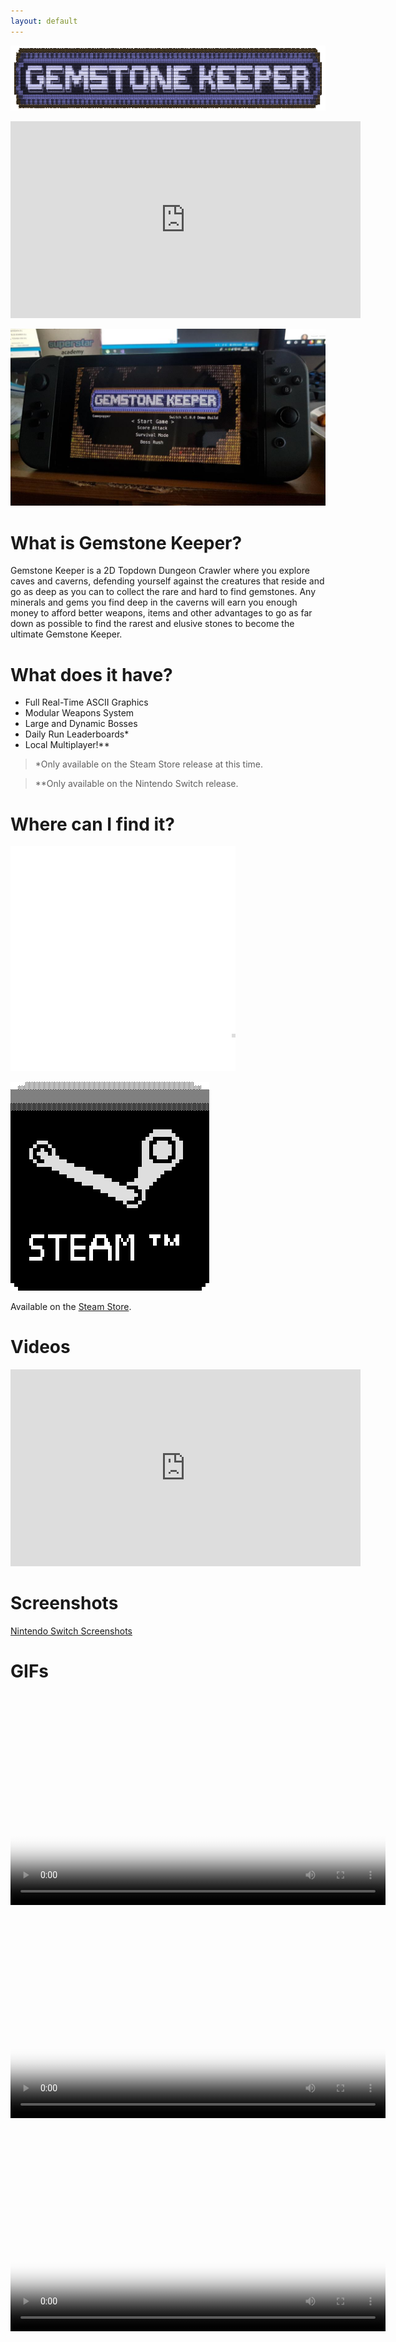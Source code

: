 ```yaml
---
layout: default
---
```


![Gemstone Keeper Title Logo](/assets/images/GK-Title.gif)

<iframe width="560" height="315" src="https://www.youtube.com/embed/J2J_XP-xQtk" frameborder="0" allow="accelerometer; autoplay; encrypted-media; gyroscope; picture-in-picture" allowfullscreen></iframe>

![Nintendo Switch](/assets/images/Switch.jpg)

# What is Gemstone Keeper?
Gemstone Keeper is a 2D Topdown Dungeon Crawler where you explore caves and caverns, defending yourself against the creatures that reside and go as deep as you can to collect the rare and hard to find gemstones. Any minerals and gems you find deep in the caverns will earn you enough money to afford better weapons, items and other advantages to go as far down as possible to find the rarest and elusive stones to become the ultimate Gemstone Keeper.

# What does it have?
* Full Real-Time ASCII Graphics
* Modular Weapons System
* Large and Dynamic Bosses
* Daily Run Leaderboards*
* Local Multiplayer!**

> *Only available on the Steam Store release at this time.

> **Only available on the Nintendo Switch release.

# Where can I find it?

[![Nintendo eShop](/assets/images/SwitchLogo.png)](https://www.nintendo.com/games/detail/gemstone-keeper-switch/)

[![Steam](/assets/images/Steam.png)](http://store.steampowered.com/app/522080)

Available on the [Steam Store](http://store.steampowered.com/app/522080).

# Videos
<iframe width="560" height="315" src="https://www.youtube.com/watch?v=mVnMpCjsiyI" frameborder="0" allow="accelerometer; autoplay; encrypted-media; gyroscope; picture-in-picture" allowfullscreen></iframe>

# Screenshots

[Nintendo Switch Screenshots](https://imgur.com/a/NGuFhhF)

# GIFs

<div class="gifv-player">
    <video preload="auto" loop="loop" autoplay width="600" height="338"
		poster="http://i.imgur.com/oWoIdL7.gif">
        <source type="video/webm" src="http://i.imgur.com/oWoIdL7.webm" />
        <source type="video/mp4" src="http://i.imgur.com/oWoIdL7.mp4" />
    </video>
</div>
<div class="gifv-player">
    <video preload="auto" loop="loop" autoplay width="600" height="338"
		poster="http://i.imgur.com/24gcQz8.gif">
        <source type="video/webm" src="http://i.imgur.com/24gcQz8.webm" />
        <source type="video/mp4" src="http://i.imgur.com/24gcQz8.mp4" />
    </video>
</div>
<div class="gifv-player">
    <video preload="auto" loop="loop" autoplay width="600" height="338"
		poster="http://i.imgur.com/prEWNzt.gif">
        <source type="video/webm" src="http://i.imgur.com/prEWNzt.webm" />
        <source type="video/mp4" src="http://i.imgur.com/prEWNzt.mp4" />
    </video>
</div>
<div class="gifv-player">
    <video preload="auto" loop="loop" autoplay width="600" height="338"
		poster="http://i.imgur.com/VX5PvLd.gif">
        <source type="video/webm" src="http://i.imgur.com/VX5PvLd.webm" />
        <source type="video/mp4" src="http://i.imgur.com/VX5PvLd.mp4" />
    </video>
</div>
<div class="gifv-player">
    <video preload="auto" loop="loop" autoplay width="600" height="338"
		poster="http://i.imgur.com/ajrVcHB.gif">
        <source type="video/webm" src="http://i.imgur.com/ajrVcHB.webm" />
        <source type="video/mp4" src="http://i.imgur.com/ajrVcHB.mp4" />
    </video>
</div>

# Follow Us
[![Twitter](http://i.imgur.com/WtfSBE6.png)](https://twitter.com/gamepopper)     [![Facebook](http://i.imgur.com/ilk0vwl.png)](https://www.facebook.com/GamepopperGames/)     [![IndieDB](http://i.imgur.com/4mPkE6X.png)](http://www.indiedb.com/games/gemstone-keeper)